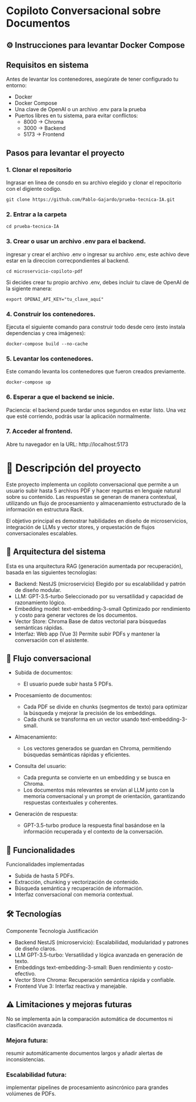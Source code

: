 # Copiloto Conversacional sobre Documentos
## ⚙️ Instrucciones para levantar Docker Compose

## Requisitos en sistema

Antes de levantar los contenedores, asegúrate de tener configurado tu entorno:

- Docker
- Docker Compose
- Una clave de OpenAI o un archivo .env para la prueba
- Puertos libres en tu sistema, para evitar conflictos:
    - 8000 → Chroma
    - 3000 → Backend
    - 5173 → Frontend

## Pasos para levantar el proyecto

### 1. Clonar el repositorio
Ingrasar en linea de consdo en su archivo elegido y clonar el repocitorio con el digiente codigo.

`git clone https://github.com/Pablo-Gajardo/prueba-tecnica-IA.git`

### 2. Entrar a la carpeta  
`cd prueba-tecnica-IA`

### 3. Crear o usar un archivo .env para el backend.
ingresar y crear el archivo .env o ingresar su archivo .env, este achivo deve estar en la direccion correcpondientes al backend.

`cd microservicio-copiloto-pdf`

Si decides crear tu propio archivo .env, debes incluir tu clave de OpenAI de la sigiente manera:

`export OPENAI_API_KEY="tu_clave_aquí"`

### 4. Construir los contenedores.
Ejecuta el siguiente comando para construir todo desde cero (esto instala dependencias y crea imágenes):

`docker-compose build --no-cache`

### 5. Levantar los contenedores.
Este comando levanta los contenedores que fueron creados previamente.

`docker-compose up`


### 6. Esperar a que el backend se inicie.
Paciencia: el backend puede tardar unos segundos en estar listo. Una vez que esté corriendo, podrás usar la aplicación normalmente.

### 7. Acceder al frontend.
Abre tu navegador en la URL: http://localhost:5173


# 📝 Descripción del proyecto

Este proyecto implementa un copiloto conversacional que permite a un usuario subir hasta 5 archivos PDF y hacer 
reguntas en lenguaje natural sobre su contenido. Las respuestas se generan de manera contextual, utilizando un flujo de 
procesamiento y almacenamiento estructurado de la información en estructura Rack.

El objetivo principal es demostrar habilidades en diseño de microservicios,
integración de LLMs y vector stores, y orquestación de flujos conversacionales escalables.

## 🏦 Arquitectura del sistema

Esta es una arquitectura RAG (generación aumentada por recuperación), basada en las siguientes tecnologías:

- Backend: NestJS (microservicio)
Elegido por su escalabilidad y patrón de diseño modular.
- LLM: GPT-3.5-turbo
Seleccionado por su versatilidad y capacidad de razonamiento lógico.
- Embedding model: text-embedding-3-small
Optimizado por rendimiento y costo para generar vectores de los documentos.
- Vector Store: Chroma
Base de datos vectorial para búsquedas semánticas rápidas.
- Interfaz: Web app (Vue 3)
Permite subir PDFs y mantener la conversación con el asistente.



## 🔄 Flujo conversacional


- Subida de documentos: 
    - El usuario puede subir hasta 5 PDFs.
- Procesamiento de documentos:
    - Cada PDF se divide en chunks (segmentos de texto) para optimizar la búsqueda y mejorar la precisión de los embeddings.
    - Cada chunk se transforma en un vector usando text-embedding-3-small.

- Almacenamiento: 
    - Los vectores generados se guardan en Chroma, permitiendo búsquedas semánticas rápidas y eficientes.

- Consulta del usuario:
    - Cada pregunta se convierte en un embedding y se busca en Chroma.
    - Los documentos más relevantes se envían al LLM junto con la memoria conversacional y un prompt de orientación, garantizando respuestas contextuales y coherentes.

- Generación de respuesta:
    - GPT-3.5-turbo produce la respuesta final basándose en la información recuperada y el contexto de la conversación.

## 🚀 Funcionalidades
Funcionalidades implementadas

- Subida de hasta 5 PDFs.
- Extracción, chunking y vectorización de contenido.
- Búsqueda semántica y recuperación de información.
- Interfaz conversacional con memoria contextual.


## 🛠️ Tecnologías
Componente	Tecnología	Justificación
- Backend	NestJS (microservicio):	Escalabilidad, modularidad y patrones de diseño claros.
- LLM	GPT-3.5-turbo:	Versatilidad y lógica avanzada en generación de texto.
- Embeddings	text-embedding-3-small:	Buen rendimiento y costo-efectivo.
- Vector Store	Chroma:	Recuperación semántica rápida y confiable.
- Frontend	Vue 3:	Interfaz reactiva y manejable.


## ⚠️ Limitaciones y mejoras futuras

No se implementa aún la comparación automática de documentos ni clasificación avanzada.

### Mejora futura: 
resumir automáticamente documentos largos y añadir alertas de inconsistencias.

### Escalabilidad futura: 
implementar pipelines de procesamiento asincrónico para grandes volúmenes de PDFs.
